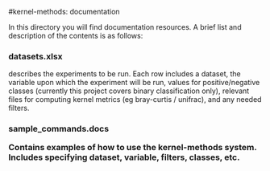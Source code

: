 #kernel-methods: documentation

In this directory you will find documentation resources. A brief list and description of the contents is as follows:

<h3>datasets.xlsx</h3>
<p>describes the experiments to be run. Each row includes a dataset, the variable upon which the experiment will be run, values for positive/negative classes (currently this project covers binary classification only), relevant files for computing kernel metrics (eg bray-curtis / unifrac), and any needed filters.</p>

<h3>sample_commands.docs</3>
<p>Contains examples of how to use the kernel-methods system. Includes specifying dataset, variable, filters, classes, etc.</p>


